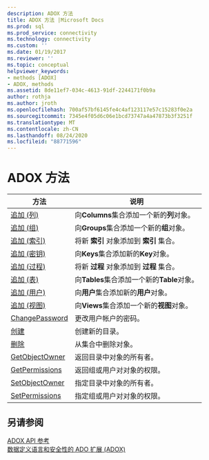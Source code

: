 ```yaml
---
description: ADOX 方法
title: ADOX 方法 |Microsoft Docs
ms.prod: sql
ms.prod_service: connectivity
ms.technology: connectivity
ms.custom: ''
ms.date: 01/19/2017
ms.reviewer: ''
ms.topic: conceptual
helpviewer_keywords:
- methods [ADOX]
- ADOX, methods
ms.assetid: 8de11ef7-034c-4613-91df-2244171f0b9a
author: rothja
ms.author: jroth
ms.openlocfilehash: 700af57bf6145fe4c4af123117e57c15283f0e2a
ms.sourcegitcommit: 7345e4f05d6c06e1bcd73747a4a47873b3f3251f
ms.translationtype: MT
ms.contentlocale: zh-CN
ms.lasthandoff: 08/24/2020
ms.locfileid: "88771596"
---
```

# <a name="adox-methods"></a>ADOX 方法

|方法|说明|  
|-|-|  
|[追加 (列) ](./append-method-adox-columns.md)|向**Columns**集合添加一个新的**列**对象。|  
|[追加 (组) ](./append-method-adox-groups.md)|向**Groups**集合添加一个新的**组**对象。|  
|[追加 (索引) ](./append-method-adox-indexes.md)|将新 **索引** 对象添加到 **索引** 集合。|  
|[追加 (密钥) ](./append-method-adox-keys.md)|向**Keys**集合添加新的**Key**对象。|  
|[追加 (过程) ](./append-method-adox-procedures.md)|将新 **过程** 对象添加到 **过程** 集合。|  
|[追加 (表) ](./append-method-adox-tables.md)|向**Tables**集合添加一个新的**Table**对象。|  
|[追加 (用户) ](./append-method-adox-users.md)|向**用户**集合添加新的**用户**对象。|  
|[追加 (视图) ](./append-method-adox-views.md)|向**Views**集合添加一个新的**视图**对象。|  
|[ChangePassword](./changepassword-method-adox.md)|更改用户帐户的密码。|  
|[创建](./create-method-adox.md)|创建新的目录。|  
|[删除](./delete-method-adox-collections.md)|从集合中删除对象。|  
|[GetObjectOwner](./getobjectowner-method-adox.md)|返回目录中对象的所有者。|  
|[GetPermissions](./getpermissions-method-adox.md)|返回组或用户对对象的权限。|  
|[SetObjectOwner](./setobjectowner-method.md)|指定目录中对象的所有者。|  
|[SetPermissions](./setpermissions-method-adox.md)|指定组或用户对对象的权限。|  
  
## <a name="see-also"></a>另请参阅  
 [ADOX API 参考](./adox-object-model.md?view=sql-server-ver15)   
 [数据定义语言和安全性的 ADO 扩展 (ADOX)](../../guide/extensions/ado-extensions-for-data-definition-language-and-security-adox.md)
